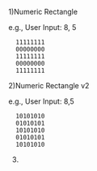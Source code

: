1)Numeric Rectangle

  e.g., User Input: 8, 5
  
      11111111
      00000000
      11111111
      00000000
      11111111


2)Numeric Rectangle v2

  e.g., User Input: 8,5
  
      10101010
      01010101
      10101010
      01010101
      10101010


3)
